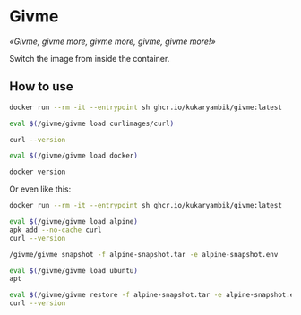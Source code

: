 # Givme
_«Givme, givme more, givme more, givme, givme more!»_

Switch the image from inside the container.

## How to use

```sh
docker run --rm -it --entrypoint sh ghcr.io/kukaryambik/givme:latest

eval $(/givme/givme load curlimages/curl)

curl --version

eval $(/givme/givme load docker)

docker version

```

Or even like this:
```sh
docker run --rm -it --entrypoint sh ghcr.io/kukaryambik/givme:latest

eval $(/givme/givme load alpine)
apk add --no-cache curl
curl --version

/givme/givme snapshot -f alpine-snapshot.tar -e alpine-snapshot.env

eval $(/givme/givme load ubuntu)
apt

eval $(/givme/givme restore -f alpine-snapshot.tar -e alpine-snapshot.env)
curl --version

```
